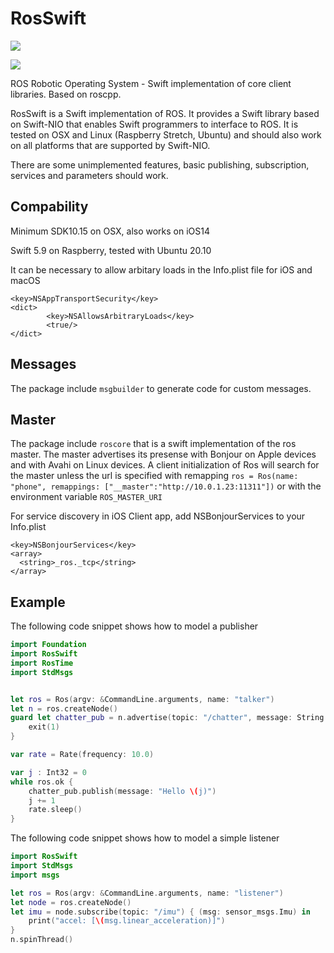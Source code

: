 # RosSwift

[![](https://img.shields.io/endpoint?url=https%3A%2F%2Fswiftpackageindex.com%2Fapi%2Fpackages%2Ftgu%2FRosSwift%2Fbadge%3Ftype%3Dswift-versions)](https://swiftpackageindex.com/tgu/RosSwift)

[![](https://img.shields.io/endpoint?url=https%3A%2F%2Fswiftpackageindex.com%2Fapi%2Fpackages%2Ftgu%2FRosSwift%2Fbadge%3Ftype%3Dplatforms)](https://swiftpackageindex.com/tgu/RosSwift)

ROS Robotic Operating System - Swift implementation of core client libraries. Based on roscpp.

RosSwift is a Swift implementation of ROS. It provides a Swift library based on Swift-NIO that enables Swift programmers to interface to ROS. It is tested on OSX and Linux (Raspberry Stretch, Ubuntu) and should also work on all platforms that are supported by Swift-NIO.

There are some unimplemented features, basic publishing, subscription, services and parameters should work.

## Compability

Minimum SDK10.15 on OSX, also works on iOS14

Swift 5.9 on Raspberry, tested with Ubuntu 20.10

It can be necessary to allow arbitary loads in the Info.plist file for iOS and macOS

```
<key>NSAppTransportSecurity</key>
<dict>
        <key>NSAllowsArbitraryLoads</key>
        <true/>
</dict>
```


## Messages

The package include ``msgbuilder`` to generate code for custom messages.

## Master

The package include ``roscore``  that is a swift implementation of the ros master. The master advertises its presense with Bonjour on Apple devices and with Avahi on Linux devices. A client initialization of Ros will search for the master unless the url is specified with remapping ``ros = Ros(name: "phone", remappings: ["__master":"http://10.0.1.23:11311"])``  or with the environment variable ``ROS_MASTER_URI``

For service discovery in iOS Client app, add NSBonjourServices to your Info.plist

```
<key>NSBonjourServices</key>
<array>
  <string>_ros._tcp</string>
</array>
```


## Example

The following code snippet shows how to model a publisher

```swift
import Foundation
import RosSwift
import RosTime
import StdMsgs


let ros = Ros(argv: &CommandLine.arguments, name: "talker")
let n = ros.createNode()
guard let chatter_pub = n.advertise(topic: "/chatter", message: String.self) else {
    exit(1)
}

var rate = Rate(frequency: 10.0)

var j : Int32 = 0
while ros.ok {
    chatter_pub.publish(message: "Hello \(j)")
    j += 1
    rate.sleep()
}
```
The following code snippet shows how to model a simple listener

```swift
import RosSwift
import StdMsgs
import msgs

let ros = Ros(argv: &CommandLine.arguments, name: "listener")
let node = ros.createNode()
let imu = node.subscribe(topic: "/imu") { (msg: sensor_msgs.Imu) in
    print("accel: [\(msg.linear_acceleration)]")
}
n.spinThread()
```
